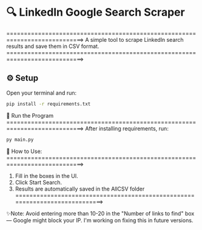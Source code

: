 # 🔍 Linkedln Google Search Scraper
============================================================================>
A simple tool to scrape Linkedln search results and save them in CSV format.
============================================================================>
## ⚙️ Setup
Open your terminal and run:

```bash
pip install -r requirements.txt
```
🚀 Run the Program
============================================================================>
After installing requirements, run: 
```bash
py main.py
```

🧠 How to Use:
============================================================================>
1) Fill in the boxes in the UI.
2) Click Start Search.
3) Results are automatically saved in the AllCSV folder
============================================================================>

✨Note: Avoid entering more than 10-20 in the "Number of links to find" box — Google might block your IP.
I'm working on fixing this in future versions.
